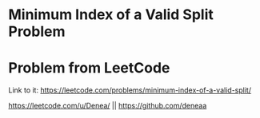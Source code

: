 # Minimum Index of a Valid Split Problem

# Problem from LeetCode
Link to it: https://leetcode.com/problems/minimum-index-of-a-valid-split/

https://leetcode.com/u/Denea/ || https://github.com/deneaa